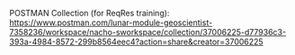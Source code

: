 POSTMAN Collection (for ReqRes training): https://www.postman.com/lunar-module-geoscientist-7358236/workspace/nacho-sworkspace/collection/37006225-d77936c3-393a-4984-8572-299b8564eec4?action=share&creator=37006225
